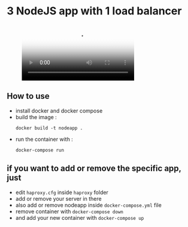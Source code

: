 # 3 NodeJS app with 1 load balancer

<figure width="320" height="320">
  <video controls="true" allowfullscreen="true" poster="preview.png">
    <source src="video.mp4" type="video/mp4">
  </video>
</figure>


## How to use
- install docker and docker compose
- build the image :
    ```
    docker build -t nodeapp .
    ```
- run the container with :
    ```
    docker-compose run
    ```

## if you want to add or remove the specific app, just
- edit `haproxy.cfg` inside `haproxy` folder 
- add or remove your server in there
- also add or remove nodeapp inside `docker-compose.yml` file
- remove container with `docker-compose down`
- and add your new container with `docker-compose up`
